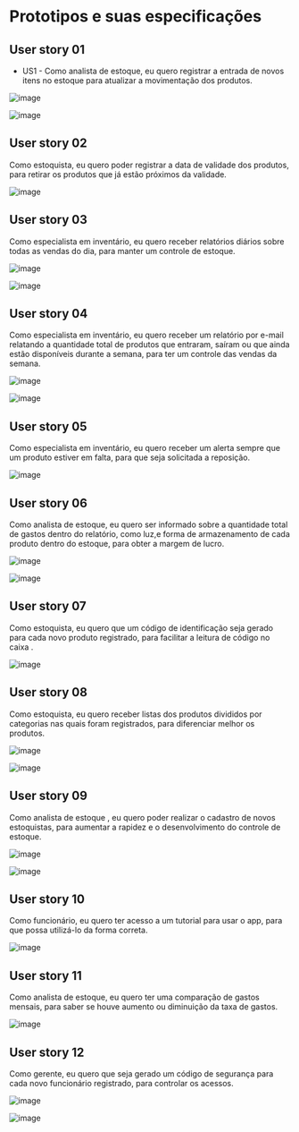 # Prototipos e suas especificações

## User story 01
- US1 - Como analista de estoque, eu quero registrar a entrada de novos itens no estoque para atualizar a movimentação dos produtos.

![image](https://github.com/user-attachments/assets/d37649d7-d74e-43e9-b839-a7ceec1fcf3f)

![image](https://github.com/user-attachments/assets/8304ae0e-e451-4f03-b5b8-61ddc6a89062)

## User story 02 

Como estoquista, eu quero poder registrar a data de validade dos produtos, para retirar os produtos que já estão próximos da validade.

![image](https://github.com/user-attachments/assets/090c481e-a72d-48e7-8a52-8c6a42a42033)


## User story 03

 Como especialista em inventário, eu quero receber relatórios diários sobre todas as vendas do dia, para manter um controle de estoque.

 ![image](https://github.com/user-attachments/assets/4f62b060-f61b-411a-bd4c-0daf4460c373)

![image](https://github.com/user-attachments/assets/e129189b-71f1-4977-817e-51afc6ffbd52)

 ## User story 04

Como especialista em inventário, eu quero receber um relatório por e-mail relatando a quantidade total de produtos que entraram, saíram ou que ainda estão disponíveis durante a semana, para ter um controle das vendas da semana.

![image](https://github.com/user-attachments/assets/0a8bd437-1ccc-4f21-b7f9-02f2117a8131)


![image](https://github.com/user-attachments/assets/f877d5e9-1b8e-4a94-b06d-3be1cb061dd2)

## User story 05

 Como especialista em inventário, eu quero receber um alerta sempre que um produto estiver em falta, para que seja solicitada a reposição.

 ![image](https://github.com/user-attachments/assets/cc7605cc-e5d3-413b-8fce-fe7cfa54a956)

## User story 06 

 Como analista de estoque, eu quero ser informado sobre a quantidade total de gastos dentro do relatório, como luz,e forma de armazenamento de cada produto dentro do estoque, para obter a margem de lucro.

 ![image](https://github.com/user-attachments/assets/e181cdb7-e112-4540-93df-3d44de117b9b)

 ![image](https://github.com/user-attachments/assets/9eac6bae-aa4d-4193-b2eb-ad9a290d34af)


## User story 07

Como estoquista, eu quero que um código de identificação seja gerado para cada novo produto registrado, para facilitar a leitura de código no caixa .

![image](https://github.com/user-attachments/assets/815ca833-41d4-4524-af1d-cdebd95de1aa)

## User story 08

Como estoquista, eu quero receber listas dos produtos divididos por categorias nas quais foram registrados, para diferenciar melhor os produtos.

![image](https://github.com/user-attachments/assets/9f560621-9a52-48f8-90f9-c3ae0644d910)

![image](https://github.com/user-attachments/assets/4c4c4f67-e062-471f-b839-f2319d6bd864)

## User story 09

Como analista de estoque , eu quero poder realizar o cadastro de novos estoquistas, para aumentar a rapidez e o desenvolvimento do controle de estoque.

![image](https://github.com/user-attachments/assets/0914070c-0c59-4db6-93bc-4061fce7d7f4)

![image](https://github.com/user-attachments/assets/10829b13-6efd-4797-9746-e873df8db4b2)

## User story 10

 Como funcionário, eu quero ter acesso a um tutorial para usar o app, para que possa utilizá-lo da forma correta.

 ![image](https://github.com/user-attachments/assets/01f15396-f90d-44d4-b776-35cbb5c18c69)

## User story 11
Como analista de estoque, eu quero ter uma comparação de gastos mensais, para saber se houve aumento ou diminuição da taxa de gastos.
 
![image](https://github.com/user-attachments/assets/5a9bba13-a840-4a23-bb55-8bce87f436b3)

## User story 12

Como gerente, eu quero que seja gerado um código de segurança para cada novo funcionário registrado, para controlar os acessos.

![image](https://github.com/user-attachments/assets/16439658-ffcf-43cb-a802-4da785afbba5)

![image](https://github.com/user-attachments/assets/4be77ab1-8d89-474d-b742-4b9bbf187dbd)









